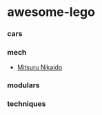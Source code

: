 # awesome-lego

### cars


### mech
- [Mitsuru Nikaido](https://www.flickr.com/photos/142497481@N02/)


### modulars


### techniques
